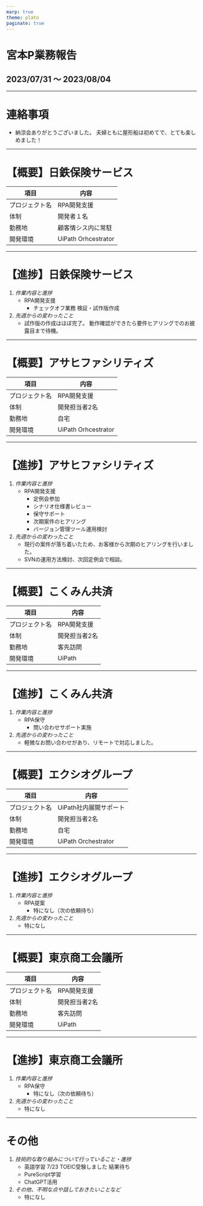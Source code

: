 ```yaml
---
marp: true
theme: plato
paginate: true
---
```


<!-- _class: titlepage -->
# 宮本P業務報告

## 2023/07/31 ～ 2023/08/04

---

# 連絡事項

- 納涼会ありがとうございました。
夫婦ともに屋形船は初めてで、とても楽しめました！

---

# 【概要】日鉄保険サービス

| 項目 | 内容 |
|-----|-----|
| プロジェクト名 | RPA開発支援 |
| 体制 | 開発者１名 |
| 勤務地 | 顧客情シス内に常駐 |
| 開発環境 | UiPath Orhcestrator |

---
<!-- _class: cool-list -->
# 【進捗】日鉄保険サービス

1. *作業内容と進捗*
    - RPA開発支援
        - チェックオフ業務 検証・試作版作成
2. *先週からの変わったこと*
    - 試作版の作成はほぼ完了。
    動作確認ができたら要件ヒアリングでのお披露目まで待機。

---

# 【概要】アサヒファシリティズ

| 項目 | 内容 |
|-----|-----|
| プロジェクト名 | RPA開発支援 |
| 体制 | 開発担当者2名 |
| 勤務地 | 自宅 |
| 開発環境 | UiPath Orhcestrator |

---
<!-- _class: cool-list -->
# 【進捗】アサヒファシリティズ

1. *作業内容と進捗*
    - RPA開発支援
        - 定例会参加
        - シナリオ仕様書レビュー
        - 保守サポート
        - 次期案件のヒアリング
        - バージョン管理ツール運用検討
2. *先週からの変わったこと*
    - 現行の案件が落ち着いたため、お客様から次期のヒアリングを行いました。
    - SVNの運用方法検討、次回定例会で相談。

---

# 【概要】こくみん共済

| 項目 | 内容 |
|-----|-----|
| プロジェクト名 | RPA開発支援 |
| 体制 | 開発担当者2名 |
| 勤務地 | 客先訪問 |
| 開発環境 | UiPath |

---
<!-- _class: cool-list -->
# 【進捗】こくみん共済

1. *作業内容と進捗*
    - RPA保守
        - 問い合わせサポート実施
2. *先週からの変わったこと*
    - 軽微なお問い合わせがあり、リモートで対応しました。

---

# 【概要】エクシオグループ

| 項目 | 内容 |
|-----|-----|
| プロジェクト名 | UiPath社内展開サポート |
| 体制 | 開発担当者2名 |
| 勤務地 | 自宅 |
| 開発環境 | UiPath Orchestrator |

---
<!-- _class: cool-list -->
# 【進捗】エクシオグループ

1. *作業内容と進捗*
    - RPA提案
        - 特になし（次の依頼待ち）
2. *先週からの変わったこと*
    - 特になし

---

# 【概要】東京商工会議所

| 項目 | 内容 |
|-----|-----|
| プロジェクト名 | RPA開発支援 |
| 体制 | 開発担当者2名 |
| 勤務地 | 客先訪問 |
| 開発環境 | UiPath |

---
<!-- _class: cool-list -->
# 【進捗】東京商工会議所

1. *作業内容と進捗*
    - RPA保守
        - 特になし（次の依頼待ち）
2. *先週からの変わったこと*
    - 特になし

---
<!-- _class: cool-list -->
# その他

1. *技術的な取り組みについて行っていること・進捗*
    - 英語学習 7/23 TOEIC受験しました 結果待ち
    - PureScript学習
    - ChatGPT活用
2. *その他、不明な点や話しておきたいことなど*
    - 特になし
